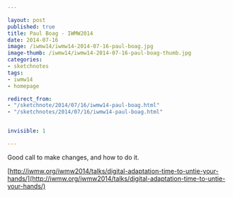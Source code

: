 ```yaml
---

layout: post
published: true
title: Paul Boag - IWMW2014
date: 2014-07-16
image: /iwmw14/iwmw14-2014-07-16-paul-boag.jpg
image-thumb: /iwmw14/iwmw14-2014-07-16-paul-boag-thumb.jpg
categories: 
- sketchnotes
tags: 
- iwmw14
- homepage

redirect_from:
- "/sketchnote/2014/07/16/iwmw14-paul-boag.html"
- "/sketchnotes/2014/07/16/iwmw14-paul-boag.html"


invisible: 1

---
```


Good call to make changes, and how to do it.

[http://iwmw.org/iwmw2014/talks/digital-adaptation-time-to-untie-your-hands/](http://iwmw.org/iwmw2014/talks/digital-adaptation-time-to-untie-your-hands/)